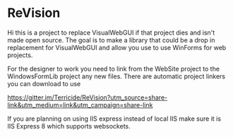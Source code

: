 # ReVision

Hi this is a project to replace VisualWebGUI if that project dies and isn't made open source. The goal is to make a library that could be a drop in replacement for VisualWebGUI and allow you use to use WinForms for web projects.

For the designer to work you need to link from the WebSite project to the WindowsFormLib project any new files. There are automatic project linkers you can download to use


https://gitter.im/Terricide/ReVision?utm_source=share-link&utm_medium=link&utm_campaign=share-link


If you are planning on using IIS express instead of local IIS make sure it is IIS Express 8 which supports websockets.
